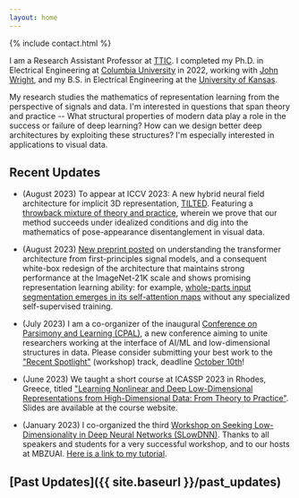 ```yaml
---
layout: home
---
```



{% include contact.html %}

I am a Research Assistant Professor at [TTIC](https://ttic.edu).  I completed
my Ph.D. in Electrical Engineering at [Columbia
University](https://ee.columbia.edu) in 2022, working with [John
Wright](http://www.columbia.edu/~jw2966/), and my B.S. in Electrical
Engineering at the [University of Kansas](https://eecs.ku.edu).


My research studies the mathematics of representation learning from the
perspective of signals and data. I'm interested in questions that span theory
and practice -- What structural properties of modern data play a role in the
success or failure of deep learning? How can we design better deep
architectures by exploiting these structures? I'm especially interested in
applications to visual data. 

## Recent Updates

- (August 2023) To appear at ICCV 2023: A new hybrid neural field architecture
  for implicit 3D representation, [TILTED](https://brentyi.github.io/tilted/).
  Featuring a [throwback mixture of theory and
  practice](http://arxiv.org/abs/2308.15461), wherein we prove that our method
  succeeds under idealized conditions and dig into the mathematics of
  pose-appearance disentanglement in visual data.

- (August 2023) [New preprint posted](https://arxiv.org/abs/2306.01129)
  on understanding the transformer architecture from first-principles signal
  models, and a consequent white-box redesign of the architecture that
  maintains strong performance at the ImageNet-21K scale and shows promising
  representation learning ability: for example, [whole-parts input segmentation
  emerges in its self-attention maps](http://arxiv.org/abs/2308.16271) without
  any specialized self-supervised training.

- (July 2023) I am a co-organizer of the inaugural [Conference on Parsimony and Learning
  (CPAL)](https://cpal.cc), a new
  conference aiming to unite researchers working at the interface of AI/ML and
  low-dimensional structures in data. Please consider submitting your best work
  to the ["Recent
  Spotlight"](https://cpal.cc/tracks/#recent-spotlight-track-non-archival)
  (workshop) track, deadline [October
  10th](https://cpal.cc/deadlines/#conference-submission-recent-spotlight-track)!

- (June 2023) We taught a short course at ICASSP 2023 in Rhodes, Greece, titled
  ["Learning Nonlinear and Deep Low-Dimensional Representations from High-Dimensional Data: From Theory to Practice"](https://highdimdata-lowdimmodels-tutorial.github.io/).
  Slides are available at the course website.

- (January 2023) I co-organized the third [Workshop on Seeking Low-Dimensionality in Deep Neural Networks (SLowDNN)](https://slowdnn-workshop.github.io/). Thanks to all speakers and
  students for a very successful workshop, and to our hosts at MBZUAI.  [Here
  is a link to my
  tutorial](https://www.youtube.com/watch?v=EO39D_Jfq_E&t=3s&pp=ygUMc2FtIGJ1Y2hhbmFu).


## [Past Updates]({{ site.baseurl }}/past_updates)
